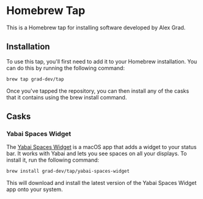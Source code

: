 # Homebrew Tap

This is a Homebrew tap for installing software developed by Alex Grad.

## Installation

To use this tap, you'll first need to add it to your Homebrew installation. You can do this by running the following command:

```bash
brew tap grad-dev/tap
```

Once you've tapped the repository, you can then install any of the casks that it contains using the brew install command.

## Casks

### Yabai Spaces Widget

The [Yabai Spaces Widget](https://github.com/grad-dev/yabai-spaces-widget) is a macOS app that adds a widget to your status bar. It works with Yabai and lets you see spaces on all your displays. To install it, run the following command:

```bash
brew install grad-dev/tap/yabai-spaces-widget
```

This will download and install the latest version of the Yabai Spaces Widget app onto your system.
